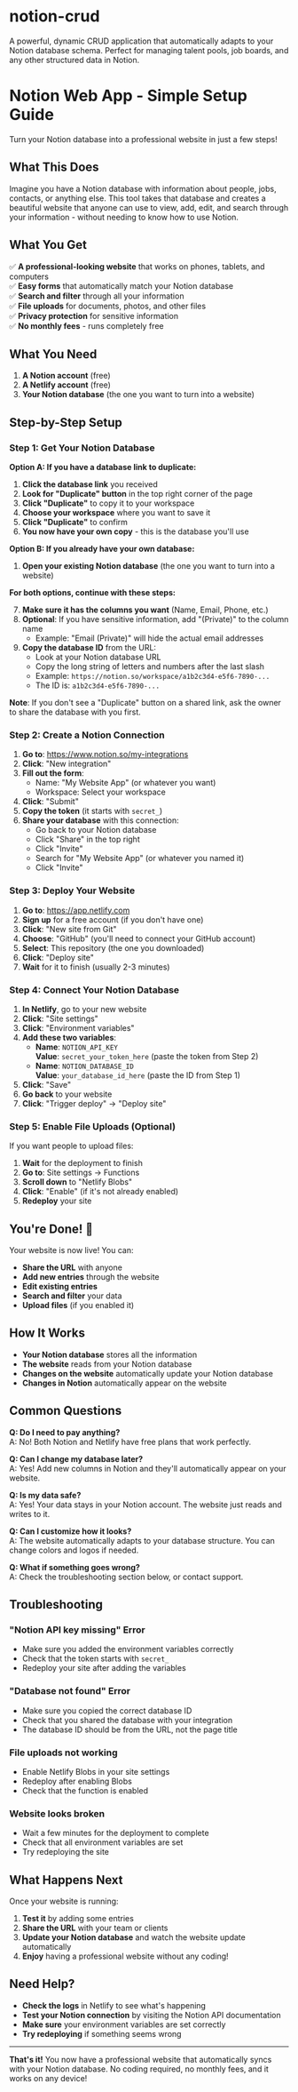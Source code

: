 # notion-crud
A powerful, dynamic CRUD application that automatically adapts to your Notion database schema. Perfect for managing talent pools, job boards, and any other structured data in Notion.

# Notion Web App - Simple Setup Guide

Turn your Notion database into a professional website in just a few steps!

## What This Does

Imagine you have a Notion database with information about people, jobs, contacts, or anything else. This tool takes that database and creates a beautiful website that anyone can use to view, add, edit, and search through your information - without needing to know how to use Notion.

## What You Get

✅ **A professional-looking website** that works on phones, tablets, and computers  
✅ **Easy forms** that automatically match your Notion database  
✅ **Search and filter** through all your information  
✅ **File uploads** for documents, photos, and other files  
✅ **Privacy protection** for sensitive information  
✅ **No monthly fees** - runs completely free

## What You Need

1. **A Notion account** (free)
2. **A Netlify account** (free)
3. **Your Notion database** (the one you want to turn into a website)

## Step-by-Step Setup

### Step 1: Get Your Notion Database

**Option A: If you have a database link to duplicate:**

1. **Click the database link** you received
2. **Look for "Duplicate" button** in the top right corner of the page
3. **Click "Duplicate"** to copy it to your workspace
4. **Choose your workspace** where you want to save it
5. **Click "Duplicate"** to confirm
6. **You now have your own copy** - this is the database you'll use

**Option B: If you already have your own database:**

1. **Open your existing Notion database** (the one you want to turn into a website)

**For both options, continue with these steps:**

7. **Make sure it has the columns you want** (Name, Email, Phone, etc.)
8. **Optional**: If you have sensitive information, add "(Private)" to the column name
   - Example: "Email (Private)" will hide the actual email addresses
9. **Copy the database ID** from the URL:
   - Look at your Notion database URL
   - Copy the long string of letters and numbers after the last slash
   - Example: `https://notion.so/workspace/a1b2c3d4-e5f6-7890-...`
   - The ID is: `a1b2c3d4-e5f6-7890-...`

**Note**: If you don't see a "Duplicate" button on a shared link, ask the owner to share the database with you first.

### Step 2: Create a Notion Connection

1. **Go to**: https://www.notion.so/my-integrations
2. **Click**: "New integration"
3. **Fill out the form**:
   - Name: "My Website App" (or whatever you want)
   - Workspace: Select your workspace
4. **Click**: "Submit"
5. **Copy the token** (it starts with `secret_`)
6. **Share your database** with this connection:
   - Go back to your Notion database
   - Click "Share" in the top right
   - Click "Invite"
   - Search for "My Website App" (or whatever you named it)
   - Click "Invite"

### Step 3: Deploy Your Website

1. **Go to**: https://app.netlify.com
2. **Sign up** for a free account (if you don't have one)
3. **Click**: "New site from Git"
4. **Choose**: "GitHub" (you'll need to connect your GitHub account)
5. **Select**: This repository (the one you downloaded)
6. **Click**: "Deploy site"
7. **Wait** for it to finish (usually 2-3 minutes)

### Step 4: Connect Your Notion Database

1. **In Netlify**, go to your new website
2. **Click**: "Site settings"
3. **Click**: "Environment variables"
4. **Add these two variables**:
   - **Name**: `NOTION_API_KEY`  
     **Value**: `secret_your_token_here` (paste the token from Step 2)
   - **Name**: `NOTION_DATABASE_ID`  
     **Value**: `your_database_id_here` (paste the ID from Step 1)
5. **Click**: "Save"
6. **Go back** to your website
7. **Click**: "Trigger deploy" → "Deploy site"

### Step 5: Enable File Uploads (Optional)

If you want people to upload files:

1. **Wait** for the deployment to finish
2. **Go to**: Site settings → Functions
3. **Scroll down** to "Netlify Blobs"
4. **Click**: "Enable" (if it's not already enabled)
5. **Redeploy** your site

## You're Done! 🎉

Your website is now live! You can:

- **Share the URL** with anyone
- **Add new entries** through the website
- **Edit existing entries**
- **Search and filter** your data
- **Upload files** (if you enabled it)

## How It Works

- **Your Notion database** stores all the information
- **The website** reads from your Notion database
- **Changes on the website** automatically update your Notion database
- **Changes in Notion** automatically appear on the website

## Common Questions

**Q: Do I need to pay anything?**  
A: No! Both Notion and Netlify have free plans that work perfectly.

**Q: Can I change my database later?**  
A: Yes! Add new columns in Notion and they'll automatically appear on your website.

**Q: Is my data safe?**  
A: Yes! Your data stays in your Notion account. The website just reads and writes to it.

**Q: Can I customize how it looks?**  
A: The website automatically adapts to your database structure. You can change colors and logos if needed.

**Q: What if something goes wrong?**  
A: Check the troubleshooting section below, or contact support.

## Troubleshooting

### "Notion API key missing" Error

- Make sure you added the environment variables correctly
- Check that the token starts with `secret_`
- Redeploy your site after adding the variables

### "Database not found" Error

- Make sure you copied the correct database ID
- Check that you shared the database with your integration
- The database ID should be from the URL, not the page title

### File uploads not working

- Enable Netlify Blobs in your site settings
- Redeploy after enabling Blobs
- Check that the function is enabled

### Website looks broken

- Wait a few minutes for the deployment to complete
- Check that all environment variables are set
- Try redeploying the site

## What Happens Next

Once your website is running:

1. **Test it** by adding some entries
2. **Share the URL** with your team or clients
3. **Update your Notion database** and watch the website update automatically
4. **Enjoy** having a professional website without any coding!

## Need Help?

- **Check the logs** in Netlify to see what's happening
- **Test your Notion connection** by visiting the Notion API documentation
- **Make sure** your environment variables are set correctly
- **Try redeploying** if something seems wrong

---

**That's it!** You now have a professional website that automatically syncs with your Notion database. No coding required, no monthly fees, and it works on any device!
